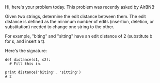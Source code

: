 Hi, here's your problem today. This problem was recently asked by AirBNB:

Given two strings, determine the edit distance between them. The edit distance is defined as the minimum number of edits (insertion, deletion, or substitution) needed to change one string to the other.

For example, "biting" and "sitting" have an edit distance of 2 (substitute b for s, and insert a t).

Here's the signature:
```
def distance(s1, s2):
  # Fill this in.
         
print distance('biting', 'sitting')
# 2
```